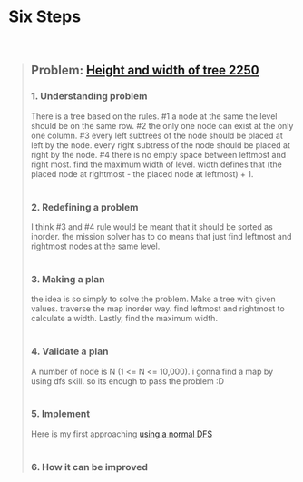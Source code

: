 # Six Steps
<br />

> ## Problem: [Height and width of tree 2250](https://www.acmicpc.net/problem/2250)
>
> ### 1. Understanding problem
>  There is a tree based on the rules. #1 a node at the same the level should be on the same row. #2 
  the only one node can exist at the only one column. #3 every left subtrees of the node should be placed at left by the node.
  every right subtress of the node should be placed at right by the node. #4 there is no empty space between leftmost and right 
  most. find the maximum width of level. width defines that (the placed node at rightmost - the placed node at leftmost) + 1.
> <br />
> <br />
> ### 2. Redefining a problem
>  I think #3 and #4 rule would be meant that it should be sorted as inorder. the mission solver has to do means that just find
  leftmost and rightmost nodes at the same level.
> <br />
> <br />
> ### 3. Making a plan
>  the idea is so simply to solve the problem. Make a tree with given values. traverse the map inorder way. find leftmost and 
  rightmost to calculate a width. Lastly, find the maximum width.
> <br />
> <br />
> ### 4. Validate a plan
>  A number of node is N (1 <= N <= 10,000). i gonna find a map by using dfs skill. so its enough to pass the problem :D
> <br />
> <br />
> ### 5. Implement
>  Here is my first approaching [using a normal DFS](https://github.com/DevStevenLee/Algorithm/blob/master/DFS/HeightAndWidthOfTree_2250/HeightAndWidthOfTree_2250_Steven.java)
> <br /> 
> <br />
> ### 6. How it can be improved
>
>
>

